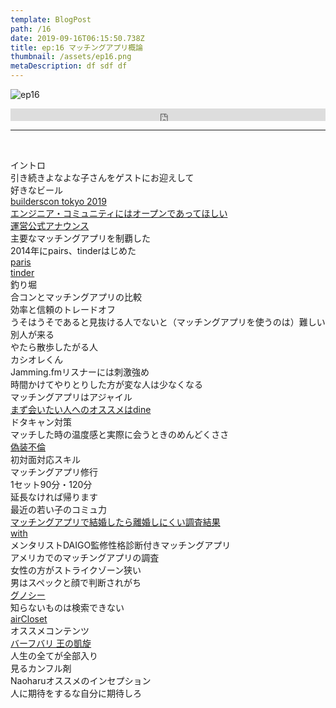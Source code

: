 ```yaml
---  
template: BlogPost  
path: /16
date: 2019-09-16T06:15:50.738Z  
title: ep:16 マッチングアプリ概論
thumbnail: /assets/ep16.png
metaDescription: df sdf df  
---  
```

![ep16](/assets/ep16.png)  
<iframe width="100%" height="20" scrolling="no" frameborder="no" allow="autoplay" src="https://w.soundcloud.com/player/?url=https%3A//api.soundcloud.com/tracks/682798079&amp;color=%23ff5500&amp;inverse=false&amp;auto_play=false&amp;show_user=true"></iframe>

</br>


***


</br>

<p>イントロ<br> 引き続きよなよな子さんをゲストにお迎えして<br> 好きなビール<br><a rel="noreferrer noopener" aria-label="builderscon tokyo 2019 (新しいタブで開く)" href="https://builderscon.io/tokyo/2019" target="_blank">builderscon tokyo 2019</a><br><a rel="noreferrer noopener" aria-label="エンジニア・コミュニティにはオープンであってほしい (新しいタブで開く)" href="https://nekogata.hatenablog.com/entry/2019/08/30/005448" target="_blank">エンジニア・コミュニティにはオープンであってほしい</a><br><a rel="noreferrer noopener" aria-label="運営公式アナウンス (新しいタブで開く)" href="https://blog.builderscon.io/entry/2019/08/30/120807 CROSS MEhttps://crossme.jp/" target="_blank">運営公式アナウンス</a><br>主要なマッチングアプリを制覇した<br>2014年にpairs、tinderはじめた<br><a rel="noreferrer noopener" aria-label="paris (新しいタブで開く)" href="https://www.pairs.lv/" target="_blank">paris</a><br><a rel="noreferrer noopener" aria-label="tinder (新しいタブで開く)" href="https://apps.apple.com/jp/app/tinder-%E3%83%86%E3%82%A3%E3%83%B3%E3%83%80%E3%83%BC/id547702041" target="_blank">tinder</a><br>釣り堀<br>合コンとマッチングアプリの比較<br>効率と信頼のトレードオフ<br>うそはうそであると見抜ける人でないと（マッチングアプリを使うのは）難しい<br>別人が来る<br>やたら散歩したがる人<br>カシオレくん<br>Jamming.fmリスナーには刺激強め<br>時間かけてやりとりした方が変な人は少なくなる<br>マッチングアプリはアジャイル<br><a href="https://dine.dating/ja" target="_blank" rel="noreferrer noopener" aria-label="まず会いたい人へのオススメはdine (新しいタブで開く)">まず会いたい人へのオススメはdine</a><br>ドタキャン対策<br>マッチした時の温度感と実際に会うときのめんどくささ<br><a rel="noreferrer noopener" aria-label="偽装不倫 (新しいタブで開く)" href="https://www.ntv.co.jp/gisouhurin/" target="_blank">偽装不倫</a><br>初対面対応スキル<br>マッチングアプリ修行<br>1セット90分・120分<br>延長なければ帰ります<br>最近の若い子のコミュ力<br><a rel="noreferrer noopener" aria-label="マッチングアプリで結婚したら離婚しにくい調査結果 (新しいタブで開く)" href="http://agora-web.jp/archives/2028951.html" target="_blank">マッチングアプリで結婚したら離婚しにくい調査結果</a><br><a rel="noreferrer noopener" aria-label="with (新しいタブで開く)" href="https://with.is " target="_blank">with</a><br>メンタリストDAIGO監修性格診断付きマッチングアプリ<br>アメリカでのマッチングアプリの調査<br>女性の方がストライクゾーン狭い<br>男はスペックと顔で判断されがち<br><a rel="noreferrer noopener" aria-label="グノシー (新しいタブで開く)" href="https://gunosy.com/" target="_blank">グノシー</a><br>知らないものは検索できない<br><a rel="noreferrer noopener" aria-label="airCloset (新しいタブで開く)" href="https://www.air-closet.com/" target="_blank">airCloset</a><br>オススメコンテンツ<br><a rel="noreferrer noopener" aria-label="バーフバリ 王の凱旋 (新しいタブで開く)" href="http://www.baahubali-movie.com/" target="_blank">バーフバリ 王の凱旋</a><br>人生の全てが全部入り<br>見るカンフル剤<br>Naoharuオススメのインセプション<br>人に期待をするな自分に期待しろ</p>